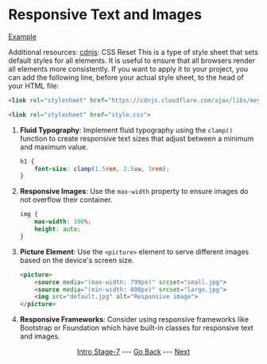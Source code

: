 # Responsive Text and Images 

[Example](documents/text-and-images/)

Additional resources:
[cdnjs](https://cdnjs.com/libraries/meyer-reset): CSS Reset
This is a type of style sheet that sets default styles for all elements. It is useful to ensure that all browsers render all elements more consistently.
If you want to apply it to your project, you can add the following line, before your actual style sheet, to the head of your HTML file:
```html
<link rel="stylesheet" href="https://cdnjs.cloudflare.com/ajax/libs/meyer-reset/2.0/reset.min.css">

<link rel="stylesheet" href="style.css">
```

1. **Fluid Typography**: Implement fluid typography using the `clamp()` function to create responsive text sizes that adjust between a minimum and maximum value.
    ```css
    h1 {
        font-size: clamp(1.5rem, 2.5vw, 3rem);
    }
    ```

2. **Responsive Images**: Use the `max-width` property to ensure images do not overflow their container.
    ```css
    img {
        max-width: 100%;
        height: auto;
    }
    ```

3. **Picture Element**: Use the `<picture>` element to serve different images based on the device's screen size.
    ```html
    <picture>
        <source media="(max-width: 799px)" srcset="small.jpg">
        <source media="(min-width: 800px)" srcset="large.jpg">
        <img src="default.jpg" alt="Responsive image">
    </picture>
    ```

4. **Responsive Frameworks**: Consider using responsive frameworks like Bootstrap or Foundation which have built-in classes for responsive text and images.


<div align="center">

[Intro Stage-7](/Stage-7/) --- [Go Back](/Stage-7/media-queries.md)  ---  [Next](/Stage-7/tips.md)

</div>